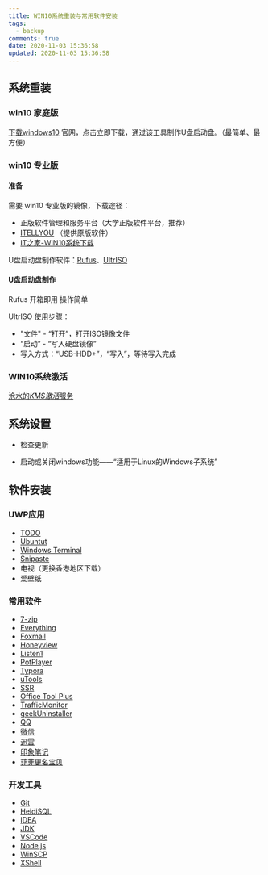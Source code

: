 ```yaml
---
title: WIN10系统重装与常用软件安装
tags:
  - backup
comments: true
date: 2020-11-03 15:36:58
updated: 2020-11-03 15:36:58
---
```


## 系统重装

### win10 家庭版

[下载windows10](https://www.microsoft.com/zh-cn/software-download/windows10) 官网，点击立即下载，通过该工具制作U盘启动盘。（最简单、最方便）

<!-- more -->

### win10 专业版

#### 准备

需要 win10 专业版的镜像，下载途径：

- 正版软件管理和服务平台（大学正版软件平台，推荐）
- [ITELLYOU](https://next.itellyou.cn/) （提供原版软件）
- [IT之家-WIN10系统下载](https://win10.ithome.com/win10xiazai)

U盘启动盘制作软件：[Rufus](https://rufus.ie/)、[UltrISO](https://cn.ultraiso.net/)

#### U盘启动盘制作

Rufus 开箱即用 操作简单

UltrISO 使用步骤：

- "文件" - “打开”，打开ISO镜像文件
- “启动” - “写入硬盘镜像”
- 写入方式：“USB-HDD+”，“写入”，等待写入完成

### WIN10系统激活

[沧水的*KMS激活*服务](https://www.dogedoge.com/rd/i%2BUckQiSGIwLH2Uth2XLds6ZA1upwanaE%2FYVyxx6GH0%3D)

## 系统设置

- 检查更新

- 启动或关闭windows功能——“适用于Linux的Windows子系统”

## 软件安装

### UWP应用

- [TODO](https://www.microsoft.com/zh-cn/p/microsoft-to-do-lists-tasks-reminders/9nblggh5r558)
- [Ubuntut](https://www.microsoft.com/zh-cn/p/ubuntu/9nblggh4msv6)
- [Windows Terminal](https://www.microsoft.com/zh-cn/p/windows-terminal/9n0dx20hk701)
- [Snipaste](https://www.microsoft.com/zh-cn/p/snipaste/9p1wxpkb68kx)
- 电视（更换香港地区下载）
- 爱壁纸

### 常用软件

- [7-zip](https://www.7-zip.org/)
- [Everything](https://www.voidtools.com/zh-cn/)
- [Foxmail](https://www.foxmail.com/)
- [Honeyview](https://www.bandisoft.com/honeyview/)
- [Listen1](http://listen1.github.io/listen1/)
- [PotPlayer](http://www.potplayercn.com/)
- [Typora](https://typora.io/)
- [uTools](https://u.tools/)
- [SSR](https://github.com/search?q=shadowsocks-rss)
- [Office Tool Plus](https://otp.landian.vip/zh-cn/)
- [TrafficMonitor](https://github.com/zhongyang219/TrafficMonitor)
- [geekUninstaller](https://geekuninstaller.com/)
- [QQ](https://im.qq.com/)
- [微信](https://pc.weixin.qq.com/)
- [迅雷](http://x.xunlei.com/)
- [印象笔记](https://www.yinxiang.com/)
- [菲菲更名宝贝](http://www.ffhome.com/tag/菲菲更名宝贝)

### 开发工具

- [Git](https://git-scm.com/)
- [HeidiSQL](https://www.heidisql.com/)
- [IDEA](https://www.jetbrains.com/idea/download/#section=windows)
- [JDK](https://www.oracle.com/java/technologies/javase-downloads.html)
- [VSCode](https://code.visualstudio.com/)
- [Node.js](http://nodejs.cn/)
- [WinSCP](https://winscp.net/eng/docs/lang:chs)
- [XShell](https://www.netsarang.com/zh/xshell/)
